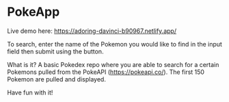 # PokeApp
Live demo here: https://adoring-davinci-b90967.netlify.app/

To search, enter the name of the Pokemon you would like to find in the input field then submit using the button.

What is it?
A basic Pokedex repo where you are able to search for a certain Pokemons pulled from the PokeAPI (https://pokeapi.co/). The first 150 Pokemon are pulled and displayed.

Have fun with it!

